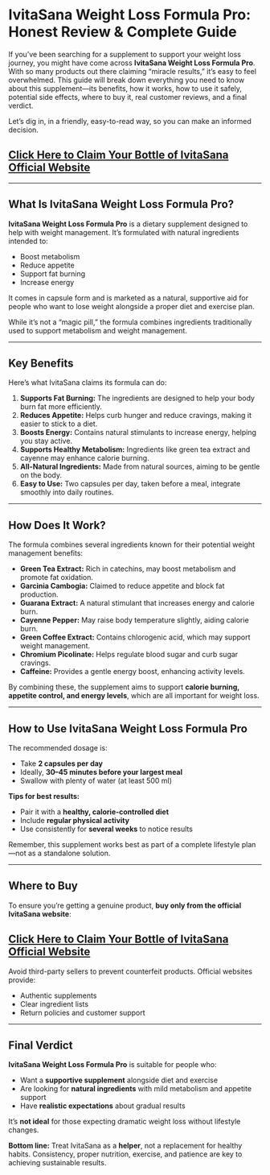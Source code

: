 # IvitaSana Weight Loss Formula Pro: Honest Review & Complete Guide

If you’ve been searching for a supplement to support your weight loss journey, you might have come across **IvitaSana Weight Loss Formula Pro**. With so many products out there claiming “miracle results,” it’s easy to feel overwhelmed. This guide will break down everything you need to know about this supplement—its benefits, how it works, how to use it safely, potential side effects, where to buy it, real customer reviews, and a final verdict.

Let’s dig in, in a friendly, easy-to-read way, so you can make an informed decision.

## [Click Here to Claim Your Bottle of IvitaSana Official Website](https://atozsupplement.com/ivitasana-weight-loss-formula-pro/)

---

## What Is IvitaSana Weight Loss Formula Pro?

**IvitaSana Weight Loss Formula Pro** is a dietary supplement designed to help with weight management. It’s formulated with natural ingredients intended to:

- Boost metabolism
- Reduce appetite
- Support fat burning
- Increase energy

It comes in capsule form and is marketed as a natural, supportive aid for people who want to lose weight alongside a proper diet and exercise plan.

While it’s not a “magic pill,” the formula combines ingredients traditionally used to support metabolism and weight management.

---

## Key Benefits

Here’s what IvitaSana claims its formula can do:

1. **Supports Fat Burning:** The ingredients are designed to help your body burn fat more efficiently.  
2. **Reduces Appetite:** Helps curb hunger and reduce cravings, making it easier to stick to a diet.  
3. **Boosts Energy:** Contains natural stimulants to increase energy, helping you stay active.  
4. **Supports Healthy Metabolism:** Ingredients like green tea extract and cayenne may enhance calorie burning.  
5. **All-Natural Ingredients:** Made from natural sources, aiming to be gentle on the body.  
6. **Easy to Use:** Two capsules per day, taken before a meal, integrate smoothly into daily routines.

---

## How Does It Work?

The formula combines several ingredients known for their potential weight management benefits:

- **Green Tea Extract:** Rich in catechins, may boost metabolism and promote fat oxidation.  
- **Garcinia Cambogia:** Claimed to reduce appetite and block fat production.  
- **Guarana Extract:** A natural stimulant that increases energy and calorie burn.  
- **Cayenne Pepper:** May raise body temperature slightly, aiding calorie burn.  
- **Green Coffee Extract:** Contains chlorogenic acid, which may support weight management.  
- **Chromium Picolinate:** Helps regulate blood sugar and curb sugar cravings.  
- **Caffeine:** Provides a gentle energy boost, enhancing activity levels.

By combining these, the supplement aims to support **calorie burning, appetite control, and energy levels**, which are all important for weight loss.

---

## How to Use IvitaSana Weight Loss Formula Pro

The recommended dosage is:

- Take **2 capsules per day**  
- Ideally, **30–45 minutes before your largest meal**  
- Swallow with plenty of water (at least 500 ml)

**Tips for best results:**

- Pair it with a **healthy, calorie-controlled diet**  
- Include **regular physical activity**  
- Use consistently for **several weeks** to notice results

Remember, this supplement works best as part of a complete lifestyle plan—not as a standalone solution.

---

## Where to Buy

To ensure you’re getting a genuine product, **buy only from the official IvitaSana website**:

## [Click Here to Claim Your Bottle of IvitaSana Official Website](https://atozsupplement.com/ivitasana-weight-loss-formula-pro/)

Avoid third-party sellers to prevent counterfeit products. Official websites provide:

- Authentic supplements  
- Clear ingredient lists  
- Return policies and customer support

---

## Final Verdict

**IvitaSana Weight Loss Formula Pro** is suitable for people who:

- Want a **supportive supplement** alongside diet and exercise  
- Are looking for **natural ingredients** with mild metabolism and appetite support  
- Have **realistic expectations** about gradual results

It’s **not ideal** for those expecting dramatic weight loss without lifestyle changes.

**Bottom line:** Treat IvitaSana as a **helper**, not a replacement for healthy habits. Consistency, proper nutrition, exercise, and patience are key to achieving sustainable results.

